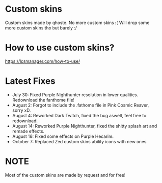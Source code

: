 # Custom skins
Custom skins made by qhoste.
No more custom skins :(
Will drop some more custom skins tho but barely :/

# How to use custom skins?
https://lcsmanager.com/how-to-use/

# Latest Fixes
- July 30: Fixed Purple Nighthunter resolution in lower qualities. Redownload the fanthome file!
- August 2: Forgot to include the .fathome file in Pink Cosmic Reaver, sorry xD.
- August 4: Reworked Dark Twitch, fixed the bug aswell, feel free to redownload.
- August 14: Reworked Purple Nighthunter, fixed the shitty splash art and remade effects.
- August 16: Fixed some effects on Purple Hecarim.
- October 7: Replaced Zed custom skins ability icons with new ones

# NOTE
Most of the custom skins are made by request and for free!

